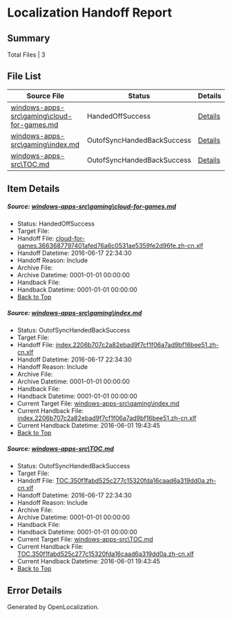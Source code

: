 # <a name='report-top'></a> Localization Handoff Report

## Summary
 Total Files | 3

## File List
 Source File | Status | Details 
 ----------- | ------ | ------- 
 [windows-apps-src\gaming\cloud-for-games.md](https://github.com/Microsoft/windows-apps/blob/b25f02dc4ebcf960882e64f66f0306a8e584ebbd/windows-apps-src/gaming/cloud-for-games.md) | HandedOffSuccess | [Details](#d9b252783213f0c6a82944729f98c84e21d565352111)
 [windows-apps-src\gaming\index.md](https://github.com/Microsoft/windows-apps/blob/d9e21a65801d9701fd65156d0cdba35670f6111e/windows-apps-src/gaming/index.md) | OutofSyncHandedBackSuccess | [Details](#faedddba64ec08d99b95da9e71521006ebcdfbd62158)
 [windows-apps-src\TOC.md](https://github.com/Microsoft/windows-apps/blob/57b8db3d403a1ccfeeea047e7c58197a1752dd78/windows-apps-src/TOC.md) | OutofSyncHandedBackSuccess | [Details](#8d353f5d7134ebf846b363e830420baa71ffda403796)

## Item Details
##### <a name='d9b252783213f0c6a82944729f98c84e21d565352111'></a> Source: [windows-apps-src\gaming\cloud-for-games.md](https://github.com/Microsoft/windows-apps/blob/b25f02dc4ebcf960882e64f66f0306a8e584ebbd/windows-apps-src/gaming/cloud-for-games.md)
* Status: HandedOffSuccess
* Target File: 
* Handoff File: [cloud-for-games.3663687797401afed76a6c0531ae5359fe2d96fe.zh-cn.xlf](https://github.com/Microsoft/WDG.handoff/blob/aaf309d2903ec1441315a83e41845795b0ba3d41/ol-handoff/Microsoft/windows-apps.zh-cn/master/cloud-for-games.3663687797401afed76a6c0531ae5359fe2d96fe.zh-cn.xlf)
* Handoff Datetime: 2016-06-17 22:34:30
* Handoff Reason: Include
* Archive File: 
* Archive Datetime: 0001-01-01 00:00:00
* Handback File: 
* Handback Datetime: 0001-01-01 00:00:00
* [Back to Top](#report-top)

##### <a name='faedddba64ec08d99b95da9e71521006ebcdfbd62158'></a> Source: [windows-apps-src\gaming\index.md](https://github.com/Microsoft/windows-apps/blob/d9e21a65801d9701fd65156d0cdba35670f6111e/windows-apps-src/gaming/index.md)
* Status: OutofSyncHandedBackSuccess
* Target File: 
* Handoff File: [index.2206b707c2a82ebad9f7cf1f06a7ad9bf16bee51.zh-cn.xlf](https://github.com/Microsoft/WDG.handoff/blob/aaf309d2903ec1441315a83e41845795b0ba3d41/ol-handoff/Microsoft/windows-apps.zh-cn/master/index.2206b707c2a82ebad9f7cf1f06a7ad9bf16bee51.zh-cn.xlf)
* Handoff Datetime: 2016-06-17 22:34:30
* Handoff Reason: Include
* Archive File: 
* Archive Datetime: 0001-01-01 00:00:00
* Handback File: 
* Handback Datetime: 0001-01-01 00:00:00
* Current Target File: [windows-apps-src\gaming\index.md](https://github.com/Microsoft/windows-apps.zh-cn/blob/4f196ad7f85c0cb9f9d6696ca52ed8c12ae59640/windows-apps-src/gaming/index.md)
* Current Handback File: [index.2206b707c2a82ebad9f7cf1f06a7ad9bf16bee51.zh-cn.xlf](https://github.com/Microsoft/WDG.handback/blob/560b453c22c2fa63f9714ae86e484f1bc42f4b40/ol-handback/Microsoft/windows-apps.zh-cn/master/index.2206b707c2a82ebad9f7cf1f06a7ad9bf16bee51.zh-cn.xlf)
* Current Handback Datetime: 2016-06-01 19:43:45
* [Back to Top](#report-top)

##### <a name='8d353f5d7134ebf846b363e830420baa71ffda403796'></a> Source: [windows-apps-src\TOC.md](https://github.com/Microsoft/windows-apps/blob/57b8db3d403a1ccfeeea047e7c58197a1752dd78/windows-apps-src/TOC.md)
* Status: OutofSyncHandedBackSuccess
* Target File: 
* Handoff File: [TOC.350f1fabd525c277c15320fda16caad6a319dd0a.zh-cn.xlf](https://github.com/Microsoft/WDG.handoff/blob/aaf309d2903ec1441315a83e41845795b0ba3d41/ol-handoff/Microsoft/windows-apps.zh-cn/master/TOC.350f1fabd525c277c15320fda16caad6a319dd0a.zh-cn.xlf)
* Handoff Datetime: 2016-06-17 22:34:30
* Handoff Reason: Include
* Archive File: 
* Archive Datetime: 0001-01-01 00:00:00
* Handback File: 
* Handback Datetime: 0001-01-01 00:00:00
* Current Target File: [windows-apps-src\TOC.md](https://github.com/Microsoft/windows-apps.zh-cn/blob/4f196ad7f85c0cb9f9d6696ca52ed8c12ae59640/windows-apps-src/TOC.md)
* Current Handback File: [TOC.350f1fabd525c277c15320fda16caad6a319dd0a.zh-cn.xlf](https://github.com/Microsoft/WDG.handback/blob/560b453c22c2fa63f9714ae86e484f1bc42f4b40/ol-handback/Microsoft/windows-apps.zh-cn/master/TOC.350f1fabd525c277c15320fda16caad6a319dd0a.zh-cn.xlf)
* Current Handback Datetime: 2016-06-01 19:43:45
* [Back to Top](#report-top)


## Error Details

Generated by OpenLocalization.
